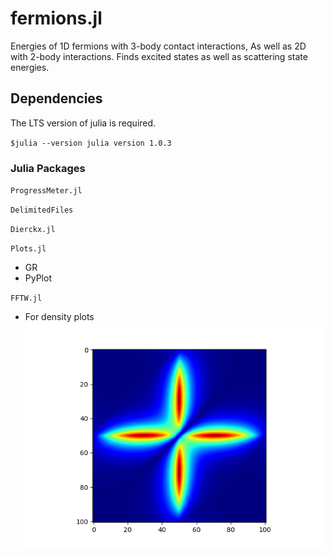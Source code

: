 # fermions.jl

Energies of 1D fermions with 3-body contact interactions, As well as 2D with 2-body interactions. Finds excited states as well as scattering state energies.

## Dependencies

The LTS version of julia is required.

`$julia --version
julia version 1.0.3`

### Julia Packages

`ProgressMeter.jl`

`DelimitedFiles`

`Dierckx.jl`

`Plots.jl`

* GR
* PyPlot

`FFTW.jl`

* For density plots![density](density.png)

